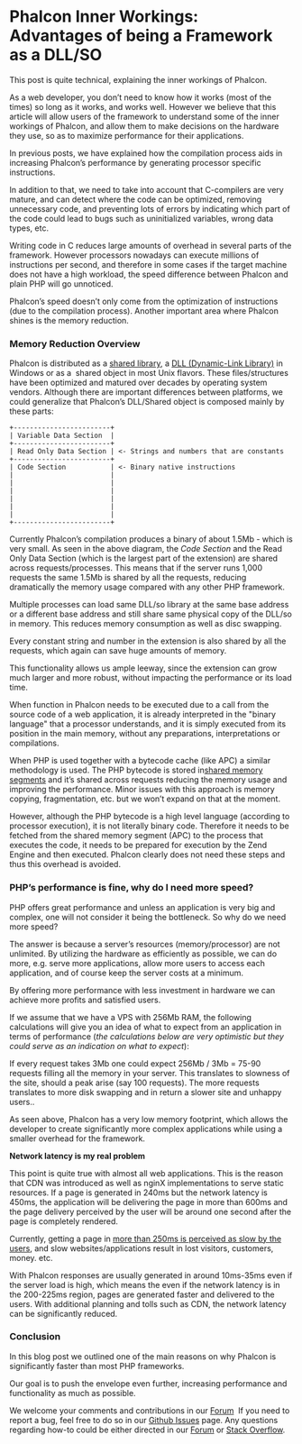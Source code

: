 <!--
slug: phalcon-inner-workings-advantages-of-being-a
date: Tue Jun 11 2013 13:41:00 GMT-0400 (EDT)
tags: phalcon, php, performance, internals
title: Phalcon Inner Workings: Advantages of being a Framework as a DLL/SO
id: 52719862920
link: http://blog.phalconphp.com/post/52719862920/phalcon-inner-workings-advantages-of-being-a
raw: {"blog_name":"phalconphp","id":52719862920,"post_url":"http://blog.phalconphp.com/post/52719862920/phalcon-inner-workings-advantages-of-being-a","slug":"phalcon-inner-workings-advantages-of-being-a","type":"text","date":"2013-06-11 17:41:00 GMT","timestamp":1370972460,"state":"published","format":"html","reblog_key":"0civYqVS","tags":["phalcon","php","performance","internals"],"short_url":"http://tmblr.co/Z6Pumvn6MKI8","highlighted":[],"note_count":4,"title":"Phalcon Inner Workings: Advantages of being a Framework as a DLL/SO","body":"<p>This post is quite technical, explaining the inner workings of Phalcon. </p>\n<p>As a web developer, you don&rsquo;t need to know how it works (most of the times) so long as it works, and works well. However we believe that this article will allow users of the framework to understand some of the inner workings of Phalcon, and allow them to make decisions on the hardware they use, so as to maximize performance for their applications.</p>\n<p>In previous posts, we have explained how the compilation process aids in increasing Phalcon&rsquo;s performance by generating processor specific instructions.</p>\n<p>In addition to that, we need to take into account that C-compilers are very mature, and can detect where the code can be optimized, removing unnecessary code, and preventing lots of errors by indicating which part of the code could lead to bugs such as uninitialized variables, wrong data types, etc.</p>\n<p>Writing code in C reduces large amounts of overhead in several parts of the framework. However processors nowadays can execute millions of instructions per second, and therefore in some cases if the target machine does not have a high workload, the speed difference between Phalcon and plain PHP will go unnoticed.</p>\n<p>Phalcon&rsquo;s speed doesn&rsquo;t only come from the optimization of instructions (due to the compilation process). Another important area where Phalcon shines is the memory reduction.</p>\n<h3>Memory Reduction Overview</h3>\n<p>Phalcon is distributed as a <a href=\"http://en.wikipedia.org/wiki/Library_(computing)\">shared library</a>, a <a href=\"http://en.wikipedia.org/wiki/Dynamic-link_library\">DLL (Dynamic-Link Library)</a> in Windows or as a  shared object in most Unix flavors. These files/structures have been optimized and matured over decades by operating system vendors. Although there are important differences between platforms, we could generalize that Phalcon&rsquo;s DLL/Shared object is composed mainly by these parts:</p>\n<pre class=\"sh_php sh_sourceCode\">+------------------------+\n| Variable Data Section  |\n+------------------------+\n| Read Only Data Section | &lt;- Strings and numbers that are constants\n+------------------------+\n| Code Section           | &lt;- Binary native instructions\n|                        |\n|                        |\n|                        |\n|                        |\n|                        |\n|                        |\n+------------------------+\n</pre>\n<p>Currently Phalcon&rsquo;s compilation produces a binary of about 1.5Mb - which is very small. As seen in the above diagram, the <em>Code Section</em> and the Read Only Data Section (which is the largest part of the extension) are shared across requests/processes. This means that if the server runs 1,000 requests the same 1.5Mb is shared by all the requests, reducing dramatically the memory usage compared with any other PHP framework. </p>\n<p>Multiple processes can load same DLL/so library at the same base address or a different base address and still share same physical copy of the DLL/so in memory. This reduces memory consumption as well as disc swapping.</p>\n<p>Every constant string and number in the extension is also shared by all the requests, which again can save huge amounts of memory.</p>\n<p>This functionality allows us ample leeway, since the extension can grow much larger and more robust, without impacting the performance or its load time.</p>\n<p>When function in Phalcon needs to be executed due to a call from the source code of a web application, it is already interpreted in the &ldquo;binary language&rdquo; that a processor understands, and it is simply executed from its position in the main memory, without any preparations, interpretations or compilations.</p>\n<p>When PHP is used together with a bytecode cache (like APC) a similar methodology is used. The PHP bytecode is stored in<a href=\"http://en.wikipedia.org/wiki/Memory-mapped_file\"> shared memory segments</a> and it&rsquo;s shared across requests reducing the memory usage and improving the performance. Minor issues with this approach is memory copying, fragmentation, etc. but we won&rsquo;t expand on that at the moment.</p>\n<p>However, although the PHP bytecode is a high level language (according to processor execution), it is not literally binary code. Therefore it needs to be fetched from the shared memory segment (APC) to the process that executes the code, it needs to be prepared for execution by the Zend Engine and then executed. Phalcon clearly does not need these steps and thus this overhead is avoided. </p>\n<h3>PHP&rsquo;s performance is fine, why do I need more speed?</h3>\n<p>PHP offers great performance and unless an application is very big and complex, one will not consider it being the bottleneck. So why do we need more speed?</p>\n<p>The answer is because a server&rsquo;s resources (memory/processor) are not unlimited. By utilizing the hardware as efficiently as possible, we can do more, e.g. serve more applications, allow more users to access each application, and of course keep the server costs at a minimum.</p>\n<p>By offering more performance with less investment in hardware we can achieve more profits and satisfied users.</p>\n<p>If we assume that we have a VPS with 256Mb RAM, the following calculations will give you an idea of what to expect from an application in terms of performance (<em>the calculations below are very optimistic but they could serve as an indication on what to expect</em>):</p>\n<p>If every request takes 3Mb one could expect 256Mb / 3Mb = 75-90 requests filling all the memory in your server. This translates to slowness of the site, should a peak arise (say 100 requests). The more requests translates to more disk swapping and in return a slower site and unhappy users..</p>\n<p>As seen above, Phalcon has a very low memory footprint, which allows the developer to create significantly more complex applications while using a smaller overhead for the framework.</p>\n<p><strong>Network latency is my real problem</strong></p>\n<p>This point is quite true with almost all web applications. This is the reason that CDN was introduced as well as nginX implementations to serve static resources. If a page is generated in 240ms but the network latency is 450ms, the application will be delivering the page in more than 600ms and the page delivery perceived by the user will be around one second after the page is completely rendered.</p>\n<p>Currently, getting a page in <a href=\"http://www.nytimes.com/2012/03/01/technology/impatient-web-users-flee-slow-loading-sites.html?pagewanted=all&amp;_r=0\">more than 250ms is perceived as slow by the users</a>, and slow websites/applications result in lost visitors, customers, money. etc.</p>\n<p>With Phalcon responses are usually generated in around 10ms-35ms even if the server load is high, which means the even if the network latency is in the 200-225ms region, pages are generated faster and delivered to the users. With additional planning and tolls such as CDN, the network latency can be significantly reduced.</p>\n<h3>Conclusion</h3>\n<p>In this blog post we outlined one of the main reasons on why Phalcon is significantly faster than most PHP frameworks. </p>\n<p>Our goal is to push the envelope even further, increasing performance and functionality as much as possible. </p>\n<p>We welcome your comments and contributions in our <a href=\"http://forum.phalconphp.com\" title=\"Forum\">Forum</a>  If you need to report a bug, feel free to do so in our <a href=\"https://github.com/phalcon/cphalcon/issues?state=open\">Github Issues</a> page. Any questions regarding how-to could be either directed in our <a href=\"http://forum.phalconphp.com\" title=\"Forum\">Forum</a> or <a href=\"http://stackoverflow.com/questions/tagged/phalcon\">Stack Overflow</a>.</p>","reblog":{"tree_html":"","comment":"<p>This post is quite technical, explaining the inner workings of Phalcon.&nbsp;</p>\n<p>As a web developer, you don&rsquo;t need to know how it works (most of the times) so long as it works, and works well. However we believe that this article will allow users of the framework to understand some of the inner workings of Phalcon, and allow them to make decisions on the hardware they use, so as to maximize performance for their applications.</p>\n<p>In previous posts, we have explained how the compilation process aids in increasing Phalcon&rsquo;s performance by generating processor specific instructions.</p>\n<p>In addition to that, we need to take into account that C-compilers are very mature, and can detect where the code can be optimized, removing unnecessary code, and preventing lots of errors by indicating which part of the code could lead to bugs such as uninitialized variables, wrong data types, etc.</p>\n<p>Writing code in C reduces large amounts of overhead in several parts of the framework. However processors nowadays can execute millions of instructions per second, and therefore in some cases if the target machine does not have a high workload, the speed difference between Phalcon and plain PHP will go unnoticed.</p>\n<p>Phalcon&rsquo;s speed doesn&rsquo;t only come from the optimization of instructions (due to the compilation process). Another important area where Phalcon shines is the memory reduction.</p>\n<h3>Memory Reduction Overview</h3>\n<p>Phalcon is distributed as a <a href=\"http://en.wikipedia.org/wiki/Library_(computing)\">shared library</a>, a&nbsp;<a href=\"http://en.wikipedia.org/wiki/Dynamic-link_library\">DLL (Dynamic-Link Library)</a> in Windows or as a &nbsp;shared object in most Unix flavors. These files/structures have been optimized and matured over decades by operating system vendors. Although there are important differences between platforms, we could generalize that Phalcon&rsquo;s DLL/Shared object is composed mainly by these parts:</p>\n<pre class=\"sh_php sh_sourceCode\">+------------------------+\n| Variable Data Section  |\n+------------------------+\n| Read Only Data Section | &lt;- Strings and numbers that are constants\n+------------------------+\n| Code Section           | &lt;- Binary native instructions\n|                        |\n|                        |\n|                        |\n|                        |\n|                        |\n|                        |\n+------------------------+\n</pre>\n<p>Currently Phalcon&rsquo;s compilation produces a binary of about 1.5Mb - which is very small. As seen in the above diagram, the <em>Code Section</em> and the Read Only Data Section (which is the largest part of the extension) are shared across requests/processes. This means that if the server runs 1,000 requests the same 1.5Mb is shared by all the requests, reducing dramatically the memory usage compared with any other PHP framework.&nbsp;</p>\n<p>Multiple processes can load same DLL/so library at the same base address or a different base address and still share same physical copy of the DLL/so in memory. This reduces memory consumption as well as disc swapping.</p>\n<p>Every constant string and number in the extension is also shared by all the requests, which again can save huge amounts of memory.</p>\n<p>This functionality allows us ample leeway, since the extension can grow much larger and more robust, without impacting the performance or its load time.</p>\n<p>When function in Phalcon needs to be executed due to a call from the source code of a web application, it is already interpreted in the &ldquo;binary language&rdquo; that a processor understands, and it is simply executed from its position in the main memory, without any preparations, interpretations or compilations.</p>\n<p>When PHP is used together with a bytecode cache (like APC) a similar methodology is used. The PHP bytecode is stored in<a href=\"http://en.wikipedia.org/wiki/Memory-mapped_file\"> shared memory segments</a> and it&rsquo;s shared across requests reducing the memory usage and improving the performance. Minor issues with this approach is memory copying, fragmentation, etc. but we won&rsquo;t expand on that at the moment.</p>\n<p>However, although the PHP bytecode is a high level language (according to processor execution), it is not literally binary code. Therefore it needs to be fetched from the shared memory segment (APC) to the process that executes the code, it needs to be prepared for execution by the Zend Engine and then executed. Phalcon clearly does not need these steps and thus this overhead is avoided.&nbsp;</p>\n<h3>PHP&rsquo;s performance is fine, why do I need more speed?</h3>\n<p>PHP offers great performance and unless an application is very big and complex, one will not consider it being the bottleneck. So why do we need more speed?</p>\n<p>The answer is because a server&rsquo;s resources (memory/processor) are not unlimited. By utilizing the hardware as efficiently as possible, we can do more, e.g. serve more applications, allow more users to access each application, and of course keep the server costs at a minimum.</p>\n<p>By offering more performance with less investment in hardware we can achieve more profits and satisfied users.</p>\n<p>If we assume that we have a VPS with 256Mb RAM, the following calculations will give you an idea of what to expect from an application in terms of performance (<em>the calculations below are very optimistic but they could serve as an indication on what to expect</em>):</p>\n<p>If every request takes 3Mb one could expect 256Mb / 3Mb = 75-90 requests filling all the memory in your server. This translates to slowness of the site, should a peak arise (say 100 requests). The more requests translates to more disk swapping and in return a slower site and unhappy users..</p>\n<p>As seen above, Phalcon has a very low memory footprint, which allows the developer to create significantly more complex applications while using a smaller overhead for the framework.</p>\n<p><strong>Network latency is my real problem</strong></p>\n<p>This point is quite true with almost all web applications. This is the reason that CDN was introduced as well as nginX implementations to serve static resources. If a page is generated in 240ms but the network latency is 450ms, the application will be delivering the page in more than 600ms and the page delivery perceived by the user will be around one second after the page is completely rendered.</p>\n<p>Currently, getting a page in <a href=\"http://www.nytimes.com/2012/03/01/technology/impatient-web-users-flee-slow-loading-sites.html?pagewanted=all&amp;_r=0\">more than 250ms is perceived as slow by the users</a>, and slow websites/applications result in lost visitors, customers, money. etc.</p>\n<p>With Phalcon responses are usually generated in around 10ms-35ms even if the server load is high, which means the even if the network latency is in the 200-225ms region, pages are generated faster and delivered to the users. With additional planning and tolls such as CDN, the network latency can be significantly reduced.</p>\n<h3>Conclusion</h3>\n<p>In this blog post we outlined one of the main reasons on why Phalcon is significantly faster than most PHP frameworks.&nbsp;</p>\n<p>Our goal is to push the envelope even further, increasing performance and functionality as much as possible.&nbsp;</p>\n<p>We welcome your comments and contributions in our&nbsp;<a href=\"http://forum.phalconphp.com\" title=\"Forum\">Forum</a>&nbsp; If you need to report a bug, feel free to do so in our <a href=\"https://github.com/phalcon/cphalcon/issues?state=open\">Github Issues</a> page. Any questions regarding how-to could be either directed in our <a href=\"http://forum.phalconphp.com\" title=\"Forum\">Forum</a> or <a href=\"http://stackoverflow.com/questions/tagged/phalcon\">Stack Overflow</a>.</p>"},"trail":[{"blog":{"name":"phalconphp","theme":{"header_full_width":1117,"header_full_height":426,"header_focus_width":758,"header_focus_height":426,"avatar_shape":"square","background_color":"#FAFAFA","body_font":"Helvetica Neue","header_bounds":"0,937,426,179","header_image":"http://static.tumblr.com/be2b0380984b972b47699d457f4c0ffb/ivjir8a/815nn0qo7/tumblr_static_28z87js742xwowwo0kco04ogs.jpg","header_image_focused":"http://static.tumblr.com/be2b0380984b972b47699d457f4c0ffb/ivjir8a/laHnn0qo9/tumblr_static_tumblr_static_28z87js742xwowwo0kco04ogs_focused_v3.jpg","header_image_scaled":"http://static.tumblr.com/be2b0380984b972b47699d457f4c0ffb/ivjir8a/815nn0qo7/tumblr_static_28z87js742xwowwo0kco04ogs_2048_v2.jpg","header_stretch":true,"link_color":"#529ECC","show_avatar":true,"show_description":true,"show_header_image":true,"show_title":true,"title_color":"#444444","title_font":"Gibson","title_font_weight":"bold"}},"post":{"id":"52719862920"},"content":"<p>This post is quite technical, explaining the inner workings of Phalcon. </p>\n<p>As a web developer, you don’t need to know how it works (most of the times) so long as it works, and works well. However we believe that this article will allow users of the framework to understand some of the inner workings of Phalcon, and allow them to make decisions on the hardware they use, so as to maximize performance for their applications.</p>\n<p>In previous posts, we have explained how the compilation process aids in increasing Phalcon’s performance by generating processor specific instructions.</p>\n<p>In addition to that, we need to take into account that C-compilers are very mature, and can detect where the code can be optimized, removing unnecessary code, and preventing lots of errors by indicating which part of the code could lead to bugs such as uninitialized variables, wrong data types, etc.</p>\n<p>Writing code in C reduces large amounts of overhead in several parts of the framework. However processors nowadays can execute millions of instructions per second, and therefore in some cases if the target machine does not have a high workload, the speed difference between Phalcon and plain PHP will go unnoticed.</p>\n<p>Phalcon’s speed doesn’t only come from the optimization of instructions (due to the compilation process). Another important area where Phalcon shines is the memory reduction.</p>\n<h3>Memory Reduction Overview</h3>\n<p>Phalcon is distributed as a <a href=\"http://en.wikipedia.org/wiki/Library_(computing)\">shared library</a>, a <a href=\"http://en.wikipedia.org/wiki/Dynamic-link_library\">DLL (Dynamic-Link Library)</a> in Windows or as a  shared object in most Unix flavors. These files/structures have been optimized and matured over decades by operating system vendors. Although there are important differences between platforms, we could generalize that Phalcon’s DLL/Shared object is composed mainly by these parts:</p>\n<pre class=\"sh_php sh_sourceCode\">+------------------------+\n| Variable Data Section  |\n+------------------------+\n| Read Only Data Section | <- Strings and numbers that are constants\n+------------------------+\n| Code Section           | <- Binary native instructions\n|                        |\n|                        |\n|                        |\n|                        |\n|                        |\n|                        |\n+------------------------+\n</pre>\n<p>Currently Phalcon’s compilation produces a binary of about 1.5Mb - which is very small. As seen in the above diagram, the <em>Code Section</em> and the Read Only Data Section (which is the largest part of the extension) are shared across requests/processes. This means that if the server runs 1,000 requests the same 1.5Mb is shared by all the requests, reducing dramatically the memory usage compared with any other PHP framework. </p>\n<p>Multiple processes can load same DLL/so library at the same base address or a different base address and still share same physical copy of the DLL/so in memory. This reduces memory consumption as well as disc swapping.</p>\n<p>Every constant string and number in the extension is also shared by all the requests, which again can save huge amounts of memory.</p>\n<p>This functionality allows us ample leeway, since the extension can grow much larger and more robust, without impacting the performance or its load time.</p>\n<p>When function in Phalcon needs to be executed due to a call from the source code of a web application, it is already interpreted in the "binary language" that a processor understands, and it is simply executed from its position in the main memory, without any preparations, interpretations or compilations.</p>\n<p>When PHP is used together with a bytecode cache (like APC) a similar methodology is used. The PHP bytecode is stored in<a href=\"http://en.wikipedia.org/wiki/Memory-mapped_file\"> shared memory segments</a> and it’s shared across requests reducing the memory usage and improving the performance. Minor issues with this approach is memory copying, fragmentation, etc. but we won’t expand on that at the moment.</p>\n<p>However, although the PHP bytecode is a high level language (according to processor execution), it is not literally binary code. Therefore it needs to be fetched from the shared memory segment (APC) to the process that executes the code, it needs to be prepared for execution by the Zend Engine and then executed. Phalcon clearly does not need these steps and thus this overhead is avoided. </p>\n<h3>PHP’s performance is fine, why do I need more speed?</h3>\n<p>PHP offers great performance and unless an application is very big and complex, one will not consider it being the bottleneck. So why do we need more speed?</p>\n<p>The answer is because a server’s resources (memory/processor) are not unlimited. By utilizing the hardware as efficiently as possible, we can do more, e.g. serve more applications, allow more users to access each application, and of course keep the server costs at a minimum.</p>\n<p>By offering more performance with less investment in hardware we can achieve more profits and satisfied users.</p>\n<p>If we assume that we have a VPS with 256Mb RAM, the following calculations will give you an idea of what to expect from an application in terms of performance (<em>the calculations below are very optimistic but they could serve as an indication on what to expect</em>):</p>\n<p>If every request takes 3Mb one could expect 256Mb / 3Mb = 75-90 requests filling all the memory in your server. This translates to slowness of the site, should a peak arise (say 100 requests). The more requests translates to more disk swapping and in return a slower site and unhappy users..</p>\n<p>As seen above, Phalcon has a very low memory footprint, which allows the developer to create significantly more complex applications while using a smaller overhead for the framework.</p>\n<p><strong>Network latency is my real problem</strong></p>\n<p>This point is quite true with almost all web applications. This is the reason that CDN was introduced as well as nginX implementations to serve static resources. If a page is generated in 240ms but the network latency is 450ms, the application will be delivering the page in more than 600ms and the page delivery perceived by the user will be around one second after the page is completely rendered.</p>\n<p>Currently, getting a page in <a href=\"http://www.nytimes.com/2012/03/01/technology/impatient-web-users-flee-slow-loading-sites.html?pagewanted=all&_r=0\">more than 250ms is perceived as slow by the users</a>, and slow websites/applications result in lost visitors, customers, money. etc.</p>\n<p>With Phalcon responses are usually generated in around 10ms-35ms even if the server load is high, which means the even if the network latency is in the 200-225ms region, pages are generated faster and delivered to the users. With additional planning and tolls such as CDN, the network latency can be significantly reduced.</p>\n<h3>Conclusion</h3>\n<p>In this blog post we outlined one of the main reasons on why Phalcon is significantly faster than most PHP frameworks. </p>\n<p>Our goal is to push the envelope even further, increasing performance and functionality as much as possible. </p>\n<p>We welcome your comments and contributions in our <a href=\"http://forum.phalconphp.com\" title=\"Forum\">Forum</a>  If you need to report a bug, feel free to do so in our <a href=\"https://github.com/phalcon/cphalcon/issues?state=open\">Github Issues</a> page. Any questions regarding how-to could be either directed in our <a href=\"http://forum.phalconphp.com\" title=\"Forum\">Forum</a> or <a href=\"http://stackoverflow.com/questions/tagged/phalcon\">Stack Overflow</a>.</p>","content_raw":"<p>This post is quite technical, explaining the inner workings of Phalcon.&nbsp;</p>\r\n<p>As a web developer, you don't need to know how it works (most of the times) so long as it works, and works well. However we believe that this article will allow users of the framework to understand some of the inner workings of Phalcon, and allow them to make decisions on the hardware they use, so as to maximize performance for their applications.</p>\r\n<p>In previous posts, we have explained how the compilation process aids in increasing Phalcon's performance by generating processor specific instructions.</p>\r\n<p>In addition to that, we need to take into account that C-compilers are very mature, and can detect where the code can be optimized, removing unnecessary code, and preventing lots of errors by indicating which part of the code could lead to bugs such as uninitialized variables, wrong data types, etc.</p>\r\n<p>Writing code in C reduces large amounts of overhead in several parts of the framework. However processors nowadays can execute millions of instructions per second, and therefore in some cases if the target machine does not have a high workload, the speed difference between Phalcon and plain PHP will go unnoticed.</p>\r\n<p>Phalcon's speed doesn't only come from the optimization of instructions (due to the compilation process). Another important area where Phalcon shines is the memory reduction.</p>\r\n<h3>Memory Reduction Overview</h3>\r\n<p>Phalcon is distributed as a <a href=\"http://en.wikipedia.org/wiki/Library_(computing)\">shared library</a>, a&nbsp;<a href=\"http://en.wikipedia.org/wiki/Dynamic-link_library\">DLL (Dynamic-Link Library)</a> in Windows or as a &nbsp;shared object in most Unix flavors. These files/structures have been optimized and matured over decades by operating system vendors. Although there are important differences between platforms, we could generalize that Phalcon's DLL/Shared object is composed mainly by these parts:</p>\r\n<pre class=\"sh_php sh_sourceCode\">+------------------------+\r\n| Variable Data Section  |\r\n+------------------------+\r\n| Read Only Data Section | &lt;- Strings and numbers that are constants\r\n+------------------------+\r\n| Code Section           | &lt;- Binary native instructions\r\n|                        |\r\n|                        |\r\n|                        |\r\n|                        |\r\n|                        |\r\n|                        |\r\n+------------------------+\r\n</pre>\r\n<p>Currently Phalcon's compilation produces a binary of about 1.5Mb - which is very small. As seen in the above diagram, the <em>Code Section</em> and the Read Only Data Section (which is the largest part of the extension) are shared across requests/processes. This means that if the server runs 1,000 requests the same 1.5Mb is shared by all the requests, reducing dramatically the memory usage compared with any other PHP framework.&nbsp;</p>\r\n<p>Multiple processes can load same DLL/so library at the same base address or a different base address and still share same physical copy of the DLL/so in memory. This reduces memory consumption as well as disc swapping.</p>\r\n<p>Every constant string and number in the extension is also shared by all the requests, which again can save huge amounts of memory.</p>\r\n<p>This functionality allows us ample leeway, since the extension can grow much larger and more robust, without impacting the performance or its load time.</p>\r\n<p>When function in Phalcon needs to be executed due to a call from the source code of a web application, it is already interpreted in the \"binary language\" that a processor understands, and it is simply executed from its position in the main memory, without any preparations, interpretations or compilations.</p>\r\n<p>When PHP is used together with a bytecode cache (like APC) a similar methodology is used. The PHP bytecode is stored in<a href=\"http://en.wikipedia.org/wiki/Memory-mapped_file\"> shared memory segments</a> and it's shared across requests reducing the memory usage and improving the performance. Minor issues with this approach is memory copying, fragmentation, etc. but we won't expand on that at the moment.</p>\r\n<p>However, although the PHP bytecode is a high level language (according to processor execution), it is not literally binary code. Therefore it needs to be fetched from the shared memory segment (APC) to the process that executes the code, it needs to be prepared for execution by the Zend Engine and then executed. Phalcon clearly does not need these steps and thus this overhead is avoided.&nbsp;</p>\r\n<h3>PHP's performance is fine, why do I need more speed?</h3>\r\n<p>PHP offers great performance and unless an application is very big and complex, one will not consider it being the bottleneck. So why do we need more speed?</p>\r\n<p>The answer is because a server's resources (memory/processor) are not unlimited. By utilizing the hardware as efficiently as possible, we can do more, e.g. serve more applications, allow more users to access each application, and of course keep the server costs at a minimum.</p>\r\n<p>By offering more performance with less investment in hardware we can achieve more profits and satisfied users.</p>\r\n<p>If we assume that we have a VPS with 256Mb RAM, the following calculations will give you an idea of what to expect from an application in terms of performance (<em>the calculations below are very optimistic but they could serve as an indication on what to expect</em>):</p>\r\n<p>If every request takes 3Mb one could expect 256Mb / 3Mb = 75-90 requests filling all the memory in your server. This translates to slowness of the site, should a peak arise (say 100 requests). The more requests translates to more disk swapping and in return a slower site and unhappy users..</p>\r\n<p>As seen above, Phalcon has a very low memory footprint, which allows the developer to create significantly more complex applications while using a smaller overhead for the framework.</p>\r\n<p><strong>Network latency is my real problem</strong></p>\r\n<p>This point is quite true with almost all web applications. This is the reason that CDN was introduced as well as nginX implementations to serve static resources. If a page is generated in 240ms but the network latency is 450ms, the application will be delivering the page in more than 600ms and the page delivery perceived by the user will be around one second after the page is completely rendered.</p>\r\n<p>Currently, getting a page in <a href=\"http://www.nytimes.com/2012/03/01/technology/impatient-web-users-flee-slow-loading-sites.html?pagewanted=all&amp;_r=0\">more than 250ms is perceived as slow by the users</a>, and slow websites/applications result in lost visitors, customers, money. etc.</p>\r\n<p>With Phalcon responses are usually generated in around 10ms-35ms even if the server load is high, which means the even if the network latency is in the 200-225ms region, pages are generated faster and delivered to the users. With additional planning and tolls such as CDN, the network latency can be significantly reduced.</p>\r\n<h3>Conclusion</h3>\r\n<p>In this blog post we outlined one of the main reasons on why Phalcon is significantly faster than most PHP frameworks.&nbsp;</p>\r\n<p>Our goal is to push the envelope even further, increasing performance and functionality as much as possible.&nbsp;</p>\r\n<p>We welcome your comments and contributions in our&nbsp;<a href=\"http://forum.phalconphp.com\" title=\"Forum\">Forum</a>&nbsp; If you need to report a bug, feel free to do so in our <a href=\"https://github.com/phalcon/cphalcon/issues?state=open\">Github Issues</a> page. Any questions regarding how-to could be either directed in our <a href=\"http://forum.phalconphp.com\" title=\"Forum\">Forum</a> or <a href=\"http://stackoverflow.com/questions/tagged/phalcon\">Stack Overflow</a>.</p>","is_current_item":true,"is_root_item":true}]}
publish: 2013-06-011
-->


Phalcon Inner Workings: Advantages of being a Framework as a DLL/SO
===================================================================

This post is quite technical, explaining the inner workings of Phalcon. 

As a web developer, you don’t need to know how it works (most of the
times) so long as it works, and works well. However we believe that this
article will allow users of the framework to understand some of the
inner workings of Phalcon, and allow them to make decisions on the
hardware they use, so as to maximize performance for their applications.

In previous posts, we have explained how the compilation process aids in
increasing Phalcon’s performance by generating processor specific
instructions.

In addition to that, we need to take into account that C-compilers are
very mature, and can detect where the code can be optimized, removing
unnecessary code, and preventing lots of errors by indicating which part
of the code could lead to bugs such as uninitialized variables, wrong
data types, etc.

Writing code in C reduces large amounts of overhead in several parts of
the framework. However processors nowadays can execute millions of
instructions per second, and therefore in some cases if the target
machine does not have a high workload, the speed difference between
Phalcon and plain PHP will go unnoticed.

Phalcon’s speed doesn’t only come from the optimization of instructions
(due to the compilation process). Another important area where Phalcon
shines is the memory reduction.

### Memory Reduction Overview

Phalcon is distributed as a [shared
library](http://en.wikipedia.org/wiki/Library_(computing)), a [DLL
(Dynamic-Link
Library)](http://en.wikipedia.org/wiki/Dynamic-link_library) in Windows
or as a  shared object in most Unix flavors. These files/structures have
been optimized and matured over decades by operating system vendors.
Although there are important differences between platforms, we could
generalize that Phalcon’s DLL/Shared object is composed mainly by these
parts:

~~~~ {.sh_php .sh_sourceCode}
+------------------------+
| Variable Data Section  |
+------------------------+
| Read Only Data Section | <- Strings and numbers that are constants
+------------------------+
| Code Section           | <- Binary native instructions
|                        |
|                        |
|                        |
|                        |
|                        |
|                        |
+------------------------+
~~~~

Currently Phalcon’s compilation produces a binary of about 1.5Mb - which
is very small. As seen in the above diagram, the *Code Section* and the
Read Only Data Section (which is the largest part of the extension) are
shared across requests/processes. This means that if the server runs
1,000 requests the same 1.5Mb is shared by all the requests, reducing
dramatically the memory usage compared with any other PHP framework. 

Multiple processes can load same DLL/so library at the same base address
or a different base address and still share same physical copy of the
DLL/so in memory. This reduces memory consumption as well as disc
swapping.

Every constant string and number in the extension is also shared by all
the requests, which again can save huge amounts of memory.

This functionality allows us ample leeway, since the extension can grow
much larger and more robust, without impacting the performance or its
load time.

When function in Phalcon needs to be executed due to a call from the
source code of a web application, it is already interpreted in the
"binary language" that a processor understands, and it is simply
executed from its position in the main memory, without any preparations,
interpretations or compilations.

When PHP is used together with a bytecode cache (like APC) a similar
methodology is used. The PHP bytecode is stored in[shared memory
segments](http://en.wikipedia.org/wiki/Memory-mapped_file) and it’s
shared across requests reducing the memory usage and improving the
performance. Minor issues with this approach is memory copying,
fragmentation, etc. but we won’t expand on that at the moment.

However, although the PHP bytecode is a high level language (according
to processor execution), it is not literally binary code. Therefore it
needs to be fetched from the shared memory segment (APC) to the process
that executes the code, it needs to be prepared for execution by the
Zend Engine and then executed. Phalcon clearly does not need these steps
and thus this overhead is avoided. 

### PHP’s performance is fine, why do I need more speed?

PHP offers great performance and unless an application is very big and
complex, one will not consider it being the bottleneck. So why do we
need more speed?

The answer is because a server’s resources (memory/processor) are not
unlimited. By utilizing the hardware as efficiently as possible, we can
do more, e.g. serve more applications, allow more users to access each
application, and of course keep the server costs at a minimum.

By offering more performance with less investment in hardware we can
achieve more profits and satisfied users.

If we assume that we have a VPS with 256Mb RAM, the following
calculations will give you an idea of what to expect from an application
in terms of performance (*the calculations below are very optimistic but
they could serve as an indication on what to expect*):

If every request takes 3Mb one could expect 256Mb / 3Mb = 75-90 requests
filling all the memory in your server. This translates to slowness of
the site, should a peak arise (say 100 requests). The more requests
translates to more disk swapping and in return a slower site and unhappy
users..

As seen above, Phalcon has a very low memory footprint, which allows the
developer to create significantly more complex applications while using
a smaller overhead for the framework.

**Network latency is my real problem**

This point is quite true with almost all web applications. This is the
reason that CDN was introduced as well as nginX implementations to serve
static resources. If a page is generated in 240ms but the network
latency is 450ms, the application will be delivering the page in more
than 600ms and the page delivery perceived by the user will be around
one second after the page is completely rendered.

Currently, getting a page in [more than 250ms is perceived as slow by
the
users](http://www.nytimes.com/2012/03/01/technology/impatient-web-users-flee-slow-loading-sites.html?pagewanted=all&_r=0),
and slow websites/applications result in lost visitors, customers,
money. etc.

With Phalcon responses are usually generated in around 10ms-35ms even if
the server load is high, which means the even if the network latency is
in the 200-225ms region, pages are generated faster and delivered to the
users. With additional planning and tolls such as CDN, the network
latency can be significantly reduced.

### Conclusion

In this blog post we outlined one of the main reasons on why Phalcon is
significantly faster than most PHP frameworks. 

Our goal is to push the envelope even further, increasing performance
and functionality as much as possible. 

We welcome your comments and contributions in
our [Forum](http://forum.phalconphp.com "Forum")  If you need to report
a bug, feel free to do so in our [Github
Issues](https://github.com/phalcon/cphalcon/issues?state=open) page. Any
questions regarding how-to could be either directed in our
[Forum](http://forum.phalconphp.com "Forum") or [Stack
Overflow](http://stackoverflow.com/questions/tagged/phalcon).

